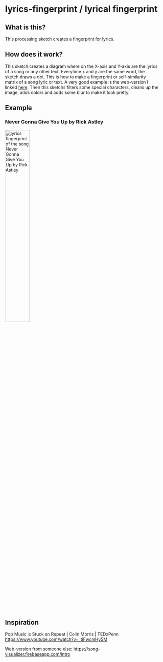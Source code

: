 # lyrics-fingerprint / lyrical fingerprint

## What is this?
This processing sketch creates a fingerprint for lyrics.

## How does it work?
This sketch creates a diagram where on the X-axis and Y-axis are the lyrics of a song or any other text.
Everytime x and y are the same word, the sketch draws a dot.
This is how to make a fingerprint or self-similarity matrix of a song lyric or text.
A very good example is the web-version I linked [here](#inspiration).
Then this sketchs filters some special characters, cleans up the image, adds colors and adds some blur to make it look pretty.

## Example
### Never Gonna Give You Up by Rick Astley
<img src="https://github.com/tobiasfrck/lyrics_fingerprint/blob/main/examples/Never_Gonna_Give_You_Up_Fingerprint.png" alt="lyrics fingerprint of the song Never Gonna Give You Up by Rick Astley" width="40%">


## Inspiration
Pop Music is Stuck on Repeat | Colin Morris | TEDxPenn
https://www.youtube.com/watch?v=_tjFwcmHy5M

Web-version from someone else:
https://song-visualizer.firebaseapp.com/intro
